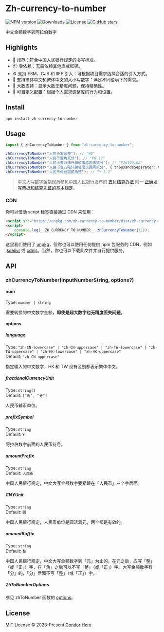 # Zh-currency-to-number

[![NPM version](https://img.shields.io/npm/v/zh-currency-to-number)](https://www.npmjs.com/package/zh-currency-to-number)
![Downloads](https://img.shields.io/npm/dw/zh-currency-to-number)
[![License](https://img.shields.io/npm/l/zh-currency-to-number)](https://github.com/condorheroblog/number-zh/blob/main/LICENSE)
[![GitHub stars](https://img.shields.io/github/stars/condorheroblog/number-zh)](https://github.com/condorheroblog/number-zh/blob/main/packages/zh-currency-to-number)

中文金额数字转阿拉伯数字

## Highlights

- 🏦 规范：符合中国人民银行规定的书写标准。
- 📦 零依赖：无需依赖其他库或框架。
- ⚙️ 支持 ESM、CJS 和 IIFE 引入：可根据项目需求选择合适的引入方式。
- 📝 支持简体中文和繁体中文的大小写数字：满足不同语境下的需求。
- 🔢 大数支持：显示大数无精度问题，保持精确性。
- 🔧 可自定义配置：根据个人需求调整库的行为和设置。

## Install

```bash
npm install zh-currency-to-number
```

## Usage

```ts
import { zhCurrencyToNumber } from "zh-currency-to-number";

zhCurrencyToNumber("人民币零圆整"); // "¥0"
zhCurrencyToNumber("人民币壹角贰分"); // "¥0.12"
zhCurrencyToNumber("人民币壹万陆仟肆佰零玖圆零贰分"); // "¥16409.02"
zhCurrencyToNumber("人民币壹万陆仟肆佰零玖圆零贰分", { thousandsSeparator: true }); // "¥16,409.02"
zhCurrencyToNumber("人民币负叁圆贰角整"); // "¥-3.2"
```

> 中文大写数字金额规范参见中国人民银行发布的 [支付结算办法](http://www.pbc.gov.cn/zhifujiesuansi/128525/128527/2829008/index.html) 附一 [正确填写票据和结算凭证的基本规定](http://chongqing.pbc.gov.cn/chongqing/107674/2927554/2773593/index.html)。

### CDN

你可以借助 script 标签直接通过 CDN 来使用：

```html
<script src="https://unpkg.com/zh-currency-to-number/dist/zh-currency-to-number.global.js"></script>
<script>
	console.log(__ZH_CURRENCY_TO_NUMBER__.zhCurrencyToNumber(11));
</script>
```

这里我们使用了 [unpkg](https://unpkg.com/)，但你也可以使用任何提供 npm 包服务的 CDN，例如 [jsdelivr](https://www.jsdelivr.com/) 或 [cdnjs](https://cdnjs.com/)。当然，你也可以下载此文件并自行提供服务。

## API

### zhCurrencyToNumber(inputNumberString, options?)

#### num

Type: `number | string`

需要转换的中文数字金额，**即使是超大数字也无精度丢失问题**。

#### options

##### language

Type: `"zh-CN-lowercase" | "zh-CN-uppercase" | "zh-TW-lowercase" | "zh-TW-uppercase" | "zh-HK-lowercase" | "zh-HK-uppercase"`\
Default: `"zh-CN-uppercase"`

指定输入的中文数字，HK 和 TW 没有区别都表示繁体中文。

##### fractionalCurrencyUnit

Type: `string[]`\
Default: `["角", "分"]`

人民币辅币单位。

##### prefixSymbol

Type: `string`\
Default: `¥`

阿拉伯数字前面的人民币符号。

##### amountPrefix

Type: `string`\
Default: `人民币`

中国人民银行规定，中文大写金额数字要紧跟在「人民币」三个字后面。

##### CNYUnit

Type: `string`\
Default: `圆`

中国人民银行规定，人民币单位是圆活着元，两个都是有效的。

##### amountSuffix

Type: `string`\
Default: `整`

中国人民银行规定，中文大写金额数字到「元」为止的，在元之后，应写「整」（或「正」）字，在「角」之后可以不写「整」（或「正」）字。大写金额数字有「分」的，「分」后面不写「整」（或「正」）字。

##### ZhToNumberOptions

参见 zhToNumber 函数的 [options](https://github.com/condorheroblog/number-zh/blob/main/packages/zh-to-number/README.md#options)。

## License

[MIT](https://github.com/condorheroblog/number-zh/blob/main/LICENSE) License © 2023-Present [Condor Hero](https://github.com/condorheroblog)
